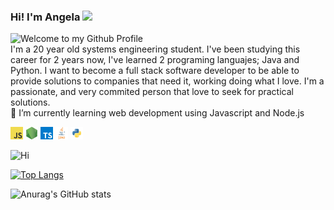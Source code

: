 ### Hi! I'm Angela <img src="https://raw.githubusercontent.com/MartinHeinz/MartinHeinz/master/wave.gif" width="30px"></br>
<img src="https://github.com/BrunnerLivio/brunnerlivio/blob/master/images/welcome.png?raw=true" style="max-width: 100%;" alt="Welcome to my Github Profile" />
  <br />
I'm a 20 year old systems engineering student. I've been studying this career for 2 years now, I've learned 2 programing languajes; 
Java and Python. I want to become a full stack software developer to be able to provide solutions to companies that need it, working doing
what I love. I'm a passionate, and very commited person that love to seek for practical solutions.</br>
🔭 I’m currently learning web development using Javascript and Node.js </br>

<code><img height="20" src="https://raw.githubusercontent.com/github/explore/80688e429a7d4ef2fca1e82350fe8e3517d3494d/topics/javascript/javascript.png"></code>
<code><img height="20" src="https://raw.githubusercontent.com/github/explore/80688e429a7d4ef2fca1e82350fe8e3517d3494d/topics/nodejs/nodejs.png"></code> 
<code><img height="20" src="https://raw.githubusercontent.com/github/explore/80688e429a7d4ef2fca1e82350fe8e3517d3494d/topics/typescript/typescript.png"></code>
<code><img height="20" src="https://raw.githubusercontent.com/github/explore/80688e429a7d4ef2fca1e82350fe8e3517d3494d/topics/java/java.png"></code> 
<code><img height="20" src="https://raw.githubusercontent.com/github/explore/80688e429a7d4ef2fca1e82350fe8e3517d3494d/topics/python/python.png"></code> </br>

![Hi](https://media0.giphy.com/media/5L57f5fI3f2716NaJ3/giphy.gif?cid=ecf05e47fydqm6pa9mifpgw2rk1nzgomo1es6bs0n5d7bzma&rid=giphy.gif&ct=g) </br>



[![Top Langs](https://github-readme-stats.vercel.app/api/top-langs/?username=AngelaPinelo)](https://github.com/anuraghazra/github-readme-stats&theme=radical)</br>

![Anurag's GitHub stats](https://github-readme-stats.vercel.app/api?username=AngelaPinelo&show_icons=true&theme=radical)</br>



<!--
**AngelaPinelo/AngelaPinelo** is a ✨ _special_ ✨ repository because its `README.md` (this file) appears on your GitHub profile.

Here are some ideas to get you started:

- 🔭 I’m currently working on ...
- 🌱 I’m currently learning ...
- 👯 I’m looking to collaborate on ...
- 🤔 I’m looking for help with ...
- 💬 Ask me about ...
- 📫 How to reach me: ...
- 😄 Pronouns: ...
- ⚡ Fun fact: ...
-->
